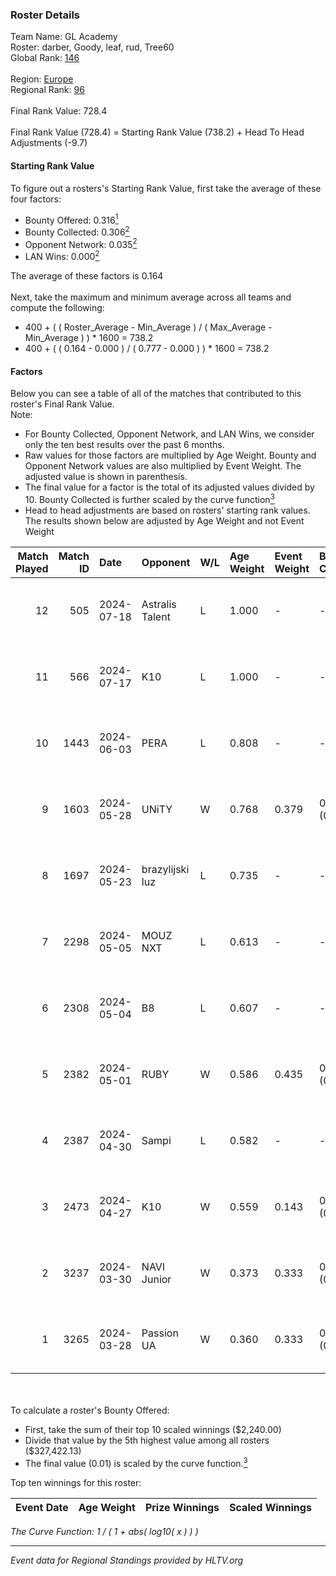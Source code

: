 ### Roster Details<br />
Team Name: GL Academy<br />
Roster: darber, Goody, leaf, rud, Tree60<br />
Global Rank: [146](../standings_global.md)<br />
<br />
Region: [Europe]( ../standings_europe.md)<br />
Regional Rank: [96]( ../standings_europe.md)<br />
<br />
Final Rank Value:  728.4<br />
<br />
Final Rank Value (728.4) = Starting Rank Value (738.2) + Head To Head Adjustments (-9.7)<br />

#### Starting Rank Value<br />
To figure out a rosters's Starting Rank Value, first take the average of these four factors:<br />
- Bounty Offered: 0.316[<sup>1</sup>](#table2)
- Bounty Collected: 0.306[<sup>2</sup>](#table1)
- Opponent Network: 0.035[<sup>2</sup>](#table1)
- LAN Wins: 0.000[<sup>2</sup>](#table1)

The average of these factors is 0.164<br />
<br />
Next, take the maximum and minimum average across all teams and compute the following:<br />
- 400 + ( ( Roster_Average - Min_Average ) / ( Max_Average - Min_Average ) ) * 1600 = 738.2
- 400 + ( ( 0.164 - 0.000 ) / ( 0.777 - 0.000 ) ) * 1600 = 738.2


#### Factors<br />
Below you can see a table of all of the matches that contributed to this roster's Final Rank Value.<br />
Note:<br />

- For Bounty Collected, Opponent Network, and LAN Wins, we consider only the ten best results over the past 6 months.
- Raw values for those factors are multiplied by Age Weight. Bounty and Opponent Network values are also multiplied by Event Weight. The adjusted value is shown in parenthesis.
- The final value for a factor is the total of its adjusted values divided by 10. Bounty Collected is further scaled by the curve function[<sup>3</sup>](#curveFunction)
- Head to head adjustments are based on rosters' starting rank values. The results shown below are adjusted by Age Weight and not Event Weight
<span id="table1"></span><br />


| Match Played | Match ID | Date       | Opponent        | W/L | Age Weight | Event Weight | Bounty Collected | Opponent Network | LAN Wins  | H2H Adj. | Roster                           |
| -: | -: | :- | :- | :- | :- | :- | :- | :- | :- | -: | :- |
|           12 |      505 | 2024-07-18 | Astralis Talent | L   | 1.000      | -            | -                | -                | -         |   -16.92 | darber, Goody, leaf, rud, Tree60 |
|           11 |      566 | 2024-07-17 | K10             | L   | 1.000      | -            | -                | -                | -         |   -17.65 | darber, Goody, leaf, rud, Tree60 |
|           10 |     1443 | 2024-06-03 | PERA            | L   | 0.808      | -            | -                | -                | -         |    -6.84 | darber, Goody, leaf, rud, Tree60 |
|            9 |     1603 | 2024-05-28 | UNiTY           | W   | 0.768      | 0.379        | 0.025 (0.007)    | 0.267 (0.078)    | 0 (0.000) |    17.51 | darber, Goody, leaf, rud, Tree60 |
|            8 |     1697 | 2024-05-23 | brazylijski luz | L   | 0.735      | -            | -                | -                | -         |    -8.77 | darber, Goody, leaf, rud, Tree60 |
|            7 |     2298 | 2024-05-05 | MOUZ NXT        | L   | 0.613      | -            | -                | -                | -         |    -3.98 | darber, Goody, leaf, rud, shadiy |
|            6 |     2308 | 2024-05-04 | B8              | L   | 0.607      | -            | -                | -                | -         |    -3.39 | darber, Goody, leaf, rud, shadiy |
|            5 |     2382 | 2024-05-01 | RUBY            | W   | 0.586      | 0.435        | 0.097 (0.025)    | 0.544 (0.139)    | 0 (0.000) |    13.56 | darber, Goody, leaf, rud, shadiy |
|            4 |     2387 | 2024-04-30 | Sampi           | L   | 0.582      | -            | -                | -                | -         |    -5.47 | darber, Goody, leaf, rud, sSen   |
|            3 |     2473 | 2024-04-27 | K10             | W   | 0.559      | 0.143        | 0.008 (0.001)    | 0.133 (0.011)    | 0 (0.000) |     7.21 | darber, Goody, leaf, rud, sSen   |
|            2 |     3237 | 2024-03-30 | NAVI Junior     | W   | 0.373      | 0.333        | 0.003 (0.000)    | 0.032 (0.004)    | 0 (0.000) |     5.22 | darber, Goody, leaf, nestee, rud |
|            1 |     3265 | 2024-03-28 | Passion UA      | W   | 0.360      | 0.333        | 0.172 (0.021)    | 1.000 (0.120)    | 0 (0.000) |     9.80 | darber, Goody, leaf, nestee, rud |

<br />
<span id="table2"></span><br />
To calculate a roster's Bounty Offered:<br />

- First, take the sum of their top 10 scaled winnings ($2,240.00)
- Divide that value by the 5th highest value among all rosters ($327,422.13)
- The final value (0.01) is scaled by the curve function.[<sup>3</sup>](#curveFunction)

Top ten winnings for this roster:<br />

| Event Date | Age Weight | Prize Winnings | Scaled Winnings |
| :- | -: | :- | :- |


<span id="curveFunction"></span>_The Curve Function: 1 / ( 1 + abs( log10( x ) ) )_<br />

---
_Event data for Regional Standings provided by HLTV.org_<br />
